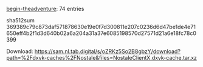 [begin-theadventure](https://github.com/begin-theadventure): 74 entries

sha512sum 369389c79c873daf571878630e19e0f7d300811e207c0236d6d47be1de4e71650eff4b2f1d3d640b02a6a204a31a37e6085198570d27571d21a6e18fc78c0399


 Download: https://sam.nl.tab.digital/s/oZRKz5So2B8gbzY/download?path=%2Fdxvk-caches%2FNostale&files=NostaleClientX.dxvk-cache.tar.xz
